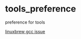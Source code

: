 # tools_preference
preference for tools 

[linuxbrew gcc issue](https://github.com/Homebrew/linuxbrew-core/issues/13596)
